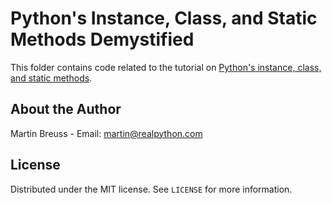 # Python's Instance, Class, and Static Methods Demystified

This folder contains code related to the tutorial on [Python's instance, class, and static methods](https://realpython.com/instance-class-and-static-methods-demystified/).

## About the Author

Martin Breuss - Email: martin@realpython.com

## License

Distributed under the MIT license. See `LICENSE` for more information.

